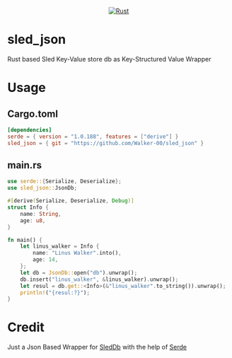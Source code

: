 <div align=center>
    
[![Rust](https://github.com/Walker-00/sled_json/actions/workflows/rust.yml/badge.svg)](https://github.com/Walker-00/sled_json/actions/workflows/rust.yml)

</div>

# sled_json
Rust based Sled Key-Value store db as Key-Structured Value Wrapper

# Usage

<h2> Cargo.toml </h2>

```toml
[dependencies]
serde = { version = "1.0.188", features = ["derive"] }
sled_json = { git = "https://github.com/Walker-00/sled_json" }
```
<h2>main.rs</h2>

```rs
use serde::{Serialize, Deserialize};
use sled_json::JsonDb;

#[derive(Serialize, Deserialize, Debug)]
struct Info {
    name: String,
    age: u8,
}

fn main() {
    let linus_walker = Info {
        name: "Linus Walker".into(),
        age: 14,
    };
    let db = JsonDb::open("db").unwrap();
    db.insert("linus_walker", &linus_walker).unwrap();
    let resul = db.get::<Info>(&"linus_walker".to_string()).unwrap();
    println!("{resul:?}");
}
```

# Credit
Just a Json Based Wrapper for [SledDb](https://github.com/spacejam/sled) with the help of [Serde](https://github.com/serde-rs/serde)
